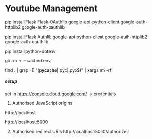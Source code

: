 # Youtube Management

pip install Flask Flask-OAuthlib google-api-python-client google-auth-httplib2 google-auth-oauthlib

pip install Flask Authlib google-api-python-client google-auth-httplib2 google-auth-oauthlib


pip install python-dotenv

git rm -r --cached env/

find . | grep -E "(__pycache__|\.pyc|\.pyo$)" | xargs rm -rf  


##### setup ####
set in https://console.cloud.google.com/ -> credentials

1. Authorised JavaScript origins 

http://localhost

http://localhost:5000



2. Authorised redirect URIs
http://localhost:5000/authorized